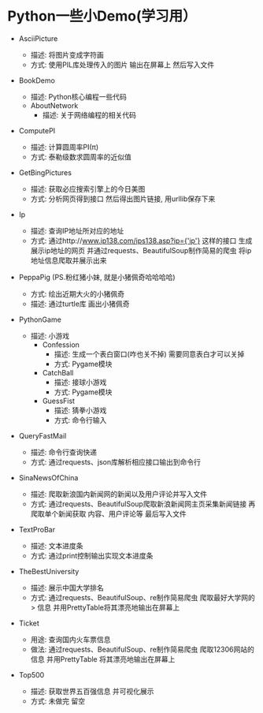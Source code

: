 # Python一些小Demo(学习用）
- AsciiPicture
    - 描述: 将图片变成字符画
    - 方式: 使用PIL库处理传入的图片 输出在屏幕上 然后写入文件

- BookDemo
	- 描述: Python核心编程一些代码
	- AboutNetwork
		- 描述: 关于网络编程的相关代码

- ComputePI
	- 描述: 计算圆周率PI(π)
	- 方式: 泰勒级数求圆周率的近似值

- GetBingPictures
    - 描述: 获取必应搜索引擎上的今日美图
    - 方式: 分析网页得到接口 然后得出图片链接, 用urllib保存下来

- Ip 
    - 描述: 查询IP地址所对应的地址
    - 方式: 通过http://www.ip138.com/ips138.asp?ip={'ip'} 这样的接口 生成展示ip地址的网页
     并通过requests、BeautifulSoup制作简易的爬虫 将ip地址信息爬取并展示出来

- PeppaPig (PS.粉红猪小妹, 就是小猪佩奇哈哈哈哈)
    - 方式: 绘出近期大火的小猪佩奇
    - 描述: 通过turtle库 画出小猪佩奇

- PythonGame
	- 描述: 小游戏
		- Confession
			- 描述: 生成一个表白窗口(咋也关不掉) 需要同意表白才可以关掉
			- 方式: Pygame模块
		- CatchBall
			- 描述: 接球小游戏
			- 方式: Pygame模块
		- GuessFist
			- 描述: 猜拳小游戏
			- 方式: 命令行输入
			
- QueryFastMail
    - 描述: 命令行查询快递
    - 方式: 通过requests、json库解析相应接口输出到命令行
    
- SinaNewsOfChina
    - 描述: 爬取新浪国内新闻网的新闻以及用户评论并写入文件
    - 方式: 通过requests、BeautifulSoup爬取新浪新闻网主页采集新闻链接 再爬取单个新闻获取
    内容、用户评论等 最后写入文件

- TextProBar                                                           
	- 描述: 文本进度条
	- 方式: 通过print控制输出实现文本进度条

- TheBestUniversity
	- 描述: 展示中国大学排名                                           
	- 方式: 通过requests、BeautifulSoup、re制作简易爬虫 爬取最好大学网的>    信息 并用PrettyTable将其漂亮地输出在屏幕上

- Ticket
    - 用途: 查询国内火车票信息
    - 做法: 通过requests、BeautifulSoup、re制作简易爬虫 爬取12306网站的信息 并用PrettyTable
    将其漂亮地输出在屏幕上
    
- Top500
	- 描述: 获取世界五百强信息 并可视化展示
	- 方式: 未做完 留空

